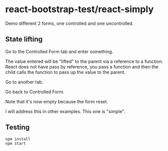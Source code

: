 # react-bootstrap-test/react-simply

Demo different 2 forms, one controlled and one uncontrolled.

## State lifting

Go to the Controlled Form tab and enter something.

The value entered will be "lifted" to the parent via a reference
to a function. React does not have pass by reference, you pass
a function and then the child calls the function to pass up the 
value to the parent.

Go to another tab.

Go back to Controlled Form.

Note that it's now empty because the form reset.

I will address this in other examples. This one is "simple". 

## Testing

```bash
npm install
npm start
```
